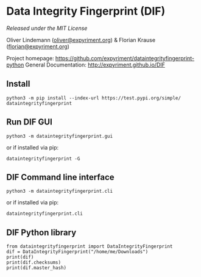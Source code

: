 Data Integrity Fingerprint (DIF)
================================

*Released under the MIT License*

Oliver Lindemann (oliver@expyriment.org) & Florian Krause (florian@expyriment.org)

Project homepage: https://github.com/expyriment/dataintegrityfingerprint-python
General Documentation: http://expyriment.github.io/DIF


Install
-------

```
python3 -m pip install --index-url https://test.pypi.org/simple/ dataintegrityfingerprint
```


Run DIF GUI
-----------

```
python3 -m dataintegrityfingerprint.gui
```

or if installed via pip:

```
dataintegrityfingerprint -G
```


DIF Command line interface
--------------------------

```
python3 -m dataintegrityfingerprint.cli
```

or if installed via pip:

```
dataintegrityfingerprint.cli
```

DIF Python library
-------------------

```
from dataintegrityfingerprint import DataIntegrityFingerprint
dif = DataIntegrityFingerprint("/home/me/Downloads")
print(dif)
print(dif.checksums)
print(dif.master_hash)
```

